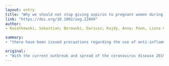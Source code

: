 ```yaml
---
layout: entry
title: "Why we should not stop giving aspirin to pregnant women during the COVID-19 pandemic"
link: "https://doi.org/10.1002/uog.22049"
author:
- Kwiatkowski, Sebastian; Borowski, Dariusz; Kajdy, Anna; Poon, Liona C.; Rokita, Wojciech; Wielgo??, Miros??aw

summary:
- "there have been issued precautions regarding the use of anti-inflammatory medications. There is insufficient data to suggest an increased risk between prophylactic use of low-dose aspirin and progression of COVID-19 infection in pregnant women at risk of placental complications. This article is protected by copyright. All rights reserved. The coronavirus disease 2019 (COVID19) worldwide many questions arise. Aspirin is a major risk factor in the outbreak and spread of the disease."

original:
- "With the current outbreak and spread of the coronavirus disease 2019 (COVID-19) worldwide many questions arise. There have been issued precautions regarding the use of anti-inflammatory medications, including aspirin. To our knowledge, there is insufficient data to suggest an increased risk between prophylactic use of low-dose aspirin and progression of COVID-19 infection in pregnant women at risk of placental complications. This article is protected by copyright. All rights reserved."
---
```


